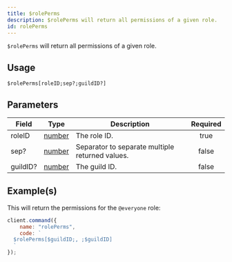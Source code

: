```yaml
---
title: $rolePerms
description: $rolePerms will return all permissions of a given role.
id: rolePerms
---
```


`$rolePerms` will return all permissions of a given role.

## Usage

```aoi
$rolePerms[roleID;sep?;guildID?]
```

## Parameters

| Field    | Type                                                                                              | Description                                     | Required |
| -------- | ------------------------------------------------------------------------------------------------- | ----------------------------------------------- | :------: |
| roleID   | [number](https://developer.mozilla.org/en-US/docs/Web/JavaScript/Reference/Global_Objects/Number) | The role ID.                                    |   true   |
| sep?     | [number](https://developer.mozilla.org/en-US/docs/Web/JavaScript/Reference/Global_Objects/Number) | Separator to separate multiple returned values. |  false   |
| guildID? | [number](https://developer.mozilla.org/en-US/docs/Web/JavaScript/Reference/Global_Objects/Number) | The guild ID.                                   |  false   |

## Example(s)

This will return the permissions for the `@everyone` role:

```javascript
client.command({
    name: "rolePerms",
    code: `
  $rolePerms[$guildID;, ;$guildID]
  `
});
```

